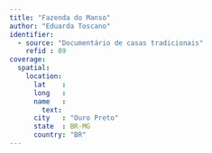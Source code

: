 ```yaml
---
title: "Fazenda do Manso"
author: "Eduarda Toscano"
identifier:
  - source: "Documentário de casas tradicionais"
    refid : 89
coverage:
  spatial:
    location:
      lat    :
      long   :
      name   :
        text:
      city   : "Ouro Preto"
      state  : BR-MG
      country: "BR"
---
```


